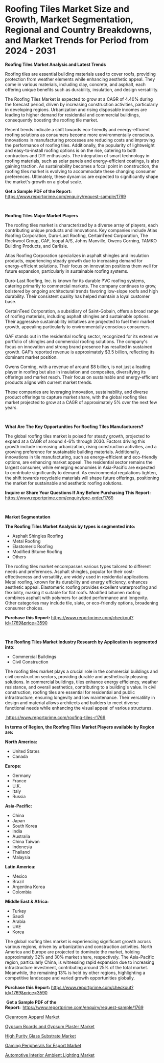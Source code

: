 <p><h1>Roofing Tiles Market Size and Growth, Market Segmentation, Regional and Country Breakdowns, and Market Trends for Period from 2024 -  2031</h1></p><p><strong>Roofing Tiles Market Analysis and Latest Trends</strong></p>
<p><p>Roofing tiles are essential building materials used to cover roofs, providing protection from weather elements while enhancing aesthetic appeal. They come in various materials, including clay, concrete, and asphalt, each offering unique benefits such as durability, insulation, and design versatility.</p><p>The Roofing Tiles Market is expected to grow at a CAGR of 4.40% during the forecast period, driven by increasing construction activities, particularly in developing regions. Urbanization and rising disposable incomes are leading to higher demand for residential and commercial buildings, consequently boosting the roofing tile market.</p><p>Recent trends indicate a shift towards eco-friendly and energy-efficient roofing solutions as consumers become more environmentally conscious. Innovations in manufacturing processes are reducing costs and improving the performance of roofing tiles. Additionally, the popularity of lightweight and easy-to-install roofing options is on the rise, catering to both contractors and DIY enthusiasts. The integration of smart technology in roofing materials, such as solar panels and energy-efficient coatings, is also gaining traction. As sustainability becomes a focal point in construction, the roofing tiles market is evolving to accommodate these changing consumer preferences. Ultimately, these dynamics are expected to significantly shape the market's growth on a global scale.</p></p>
<p><strong>Get a Sample PDF of the Report:&nbsp;</strong> <a href="https://www.reportprime.com/enquiry/request-sample/1769">https://www.reportprime.com/enquiry/request-sample/1769</a></p>
<p>&nbsp;</p>
<p><strong>Roofing Tiles Major Market Players</strong></p>
<p><p>The roofing tiles market is characterized by a diverse array of players, each contributing unique products and innovations. Key companies include Atlas Roofing Corporation, Duro-Last Roofing, CertainTeed Corporation, The Rockwool Group, GAF, Icopal A/S, Johns Manville, Owens Corning, TAMKO Building Products, and Carlisle.</p><p>Atlas Roofing Corporation specializes in asphalt shingles and insulation products, experiencing steady growth due to increasing demand for energy-efficient solutions. Their focus on innovation positions them well for future expansion, particularly in sustainable roofing systems.</p><p>Duro-Last Roofing, Inc. is known for its durable PVC roofing systems, catering primarily to commercial markets. The company continues to grow, bolstered by ongoing architectural trends favoring low-slope roofs and high durability. Their consistent quality has helped maintain a loyal customer base.</p><p>CertainTeed Corporation, a subsidiary of Saint-Gobain, offers a broad range of roofing materials, including asphalt shingles and sustainable options. Their aggressive sustainability initiatives are projected to fuel their market growth, appealing particularly to environmentally conscious consumers.</p><p>GAF stands out in the residential roofing sector, recognized for its extensive portfolio of shingles and commercial roofing solutions. The company's focus on innovation and strong brand presence has resulted in sustained growth. GAF’s reported revenue is approximately $3.5 billion, reflecting its dominant market position.</p><p>Owens Corning, with a revenue of around $8 billion, is not just a leading player in roofing but also in insulation and composites, diversifying its offerings and market reach. Their focus on sustainable and energy-efficient products aligns with current market trends.</p><p>These companies are leveraging innovation, sustainability, and diverse product offerings to capture market share, with the global roofing tiles market projected to grow at a CAGR of approximately 5% over the next few years.</p></p>
<p>&nbsp;</p>
<p><strong>What Are The Key Opportunities For Roofing Tiles Manufacturers?</strong></p>
<p><p>The global roofing tiles market is poised for steady growth, projected to expand at a CAGR of around 4-6% through 2030. Factors driving this growth include increasing urbanization, rising construction activities, and a growing preference for sustainable building materials. Additionally, innovations in tile manufacturing, such as energy-efficient and eco-friendly options, are enhancing market appeal. The residential sector remains the largest consumer, while emerging economies in Asia-Pacific are expected to contribute significantly to demand. As environmental regulations tighten, the shift towards recyclable materials will shape future offerings, positioning the market for sustainable and aesthetic roofing solutions.</p></p>
<p><strong>Inquire or Share Your Questions If Any Before Purchasing This Report:</strong> <a href="https://www.reportprime.com/enquiry/pre-order/1769">https://www.reportprime.com/enquiry/pre-order/1769</a></p>
<p>&nbsp;</p>
<p><strong>Market Segmentation</strong></p>
<p><strong>The Roofing Tiles Market Analysis by types is segmented into:</strong></p>
<p><ul><li>Asphalt Shingles Roofing</li><li>Metal Roofing</li><li>Elastomeric Roofing</li><li>Modified Bitume Roofing</li><li>Others</li></ul></p>
<p><p>The roofing tiles market encompasses various types tailored to different needs and preferences. Asphalt shingles, popular for their cost-effectiveness and versatility, are widely used in residential applications. Metal roofing, known for its durability and energy efficiency, enhances aesthetic appeal. Elastomeric roofing provides excellent waterproofing and flexibility, making it suitable for flat roofs. Modified bitumen roofing combines asphalt with polymers for added performance and longevity. Other categories may include tile, slate, or eco-friendly options, broadening consumer choices.</p></p>
<p><strong>Purchase this Report:&nbsp;</strong><a href="https://www.reportprime.com/checkout?id=1769&price=3590">https://www.reportprime.com/checkout?id=1769&price=3590</a></p>
<p>&nbsp;</p>
<p><strong>The Roofing Tiles Market Industry Research by Application is segmented into:</strong></p>
<p><ul><li>Commercial Buildings</li><li>Civil Construction</li></ul></p>
<p><p>The roofing tiles market plays a crucial role in the commercial buildings and civil construction sectors, providing durable and aesthetically pleasing solutions. In commercial buildings, tiles enhance energy efficiency, weather resistance, and overall aesthetics, contributing to a building's value. In civil construction, roofing tiles are essential for residential and public infrastructure, ensuring longevity and low maintenance. Their versatility in design and material allows architects and builders to meet diverse functional needs while enhancing the visual appeal of various structures.</p></p>
<p><a href="https://www.reportprime.com/roofing-tiles-r1769">&nbsp;https://www.reportprime.com/roofing-tiles-r1769</a></p>
<p><strong>In terms of Region, the Roofing Tiles Market Players available by Region are:</strong></p>
<p>
    <p> <strong> North America: </strong>
        <ul>
            <li>United States</li>
            <li>Canada</li>
        </ul>
        </p> 
    <p> <strong> Europe: </strong>
        <ul>
            <li>Germany</li>
            <li>France</li>
            <li>U.K.</li>
            <li>Italy</li>
            <li>Russia</li>
        </ul>
        </p> 
    <p> <strong> Asia-Pacific: </strong>
        <ul>
            <li>China</li>
            <li>Japan</li>
            <li>South Korea</li>
            <li>India</li>
            <li>Australia</li>
            <li>China Taiwan</li>
            <li>Indonesia</li>
            <li>Thailand</li>
            <li>Malaysia</li>
        </ul>
        </p> 
    <p> <strong> Latin America: </strong>
        <ul>
            <li>Mexico</li>
            <li>Brazil</li>
            <li>Argentina Korea</li>
            <li>Colombia</li>
        </ul>
        </p> 
    <p> <strong> Middle East & Africa: </strong>
        <ul>
            <li>Turkey</li>
            <li>Saudi</li>
            <li>Arabia</li>
            <li>UAE</li>
            <li>Korea</li>
        </ul>
    </p>
    </p>
<p><p>The global roofing tiles market is experiencing significant growth across various regions, driven by urbanization and construction activities. North America and Europe are projected to dominate the market, holding approximately 32% and 30% market share, respectively. The Asia-Pacific region, particularly China, is witnessing rapid expansion due to increasing infrastructure investment, contributing around 25% of the total market. Meanwhile, the remaining 13% is held by other regions, highlighting a competitive landscape and varied growth opportunities globally.</p></p>
<p><strong>Purchase this Report: </strong><a href="https://www.reportprime.com/checkout?id=1769&price=3590">https://www.reportprime.com/checkout?id=1769&price=3590</a></p>
<p>&nbsp;<strong>Get a Sample PDF of the Report:&nbsp;&nbsp;</strong><a href="https://www.reportprime.com/enquiry/request-sample/1769">https://www.reportprime.com/enquiry/request-sample/1769</a></p>
<p><strong></strong></p>
<p><p><a href="https://www.linkedin.com/pulse/cleanroom-apparel-market-industry-trends-forecast-period-kvfjf?trackingId=DtJFIGr%2BSISDvzHZDWEkOA%3D%3D">Cleanroom Apparel Market</a></p><p><a href="https://issuu.com/reportprime-2/docs/gypsum-boards-and-gypsum-plaster-ma_d9ec91322a9f51">Gypsum Boards and Gypsum Plaster Market</a></p><p><a href="https://issuu.com/reportprime-2/docs/high-purity-glass-substrate-market-_e8199b64d77bef">High Purity Glass Substrate Market</a></p><p><a href="https://medium.com/@albertohickle/future-of-innovation-global-gaming-peripherals-for-esport-market-growth-and-opportunities-a2503b7882fd">Gaming Peripherals for Esport Market</a></p><p><a href="https://www.linkedin.com/pulse/exploring-automotive-interior-ambient-lighting-market-961qe?trackingId=hSeutUKQT3WkaqJNr9D1YA%3D%3D">Automotive Interior Ambient Lighting Market</a></p></p>